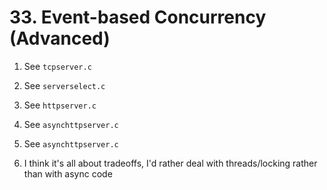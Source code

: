 # 33. Event-based Concurrency (Advanced)

1. See `tcpserver.c`

2. See `serverselect.c`

3. See `httpserver.c`

4. See `asynchttpserver.c`

5. See `asynchttpserver.c`

6. I think it's all about tradeoffs, I'd rather deal with threads/locking rather than with async code
